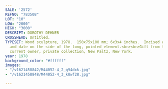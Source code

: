 ```yaml
---
SALE: '2572'
REFNO: "783508"
LOT: "10"
LOW: "2000"
HIGH: "3000"
DESCRIPT: DOROTHY DEHNER
CROSSHEAD: Untitled.
TYPESET: Wood sculpture, 1978.  150x75x100 mm; 6x3x4 inches.  Incised artist's signature
  and date on the side of the long, pointed element.<br><br>Gift from the artist to
  current owner, private collection, New Paltz, New York.
year: 1978
background_color: "#ffffff"
images:
- "/v1621458842/M44052-4_2_q94dxk.jpg"
- "/v1621458848/M44052-4_3_k8wf28.jpg"

---
```

